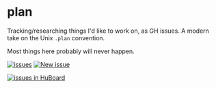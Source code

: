 # plan

Tracking/researching things I'd like to work on, as GH issues.  A modern take on the Unix `.plan` convention.

Most things here probably will never happen.

[![issues](https://img.shields.io/github/issues/cben/plan.svg?label=issues)](https://github.com/cben/plan/issues)
[![New issue](https://img.shields.io/badge/-New%20issue-brightgreen.svg?style=plastic)](https://github.com/cben/plan/issues/new)

[![issues in HuBoard](https://img.shields.io/github/issues/cben/plan.svg?label=issues%20(HuBoard))](https://huboard.com/cben/plan)
